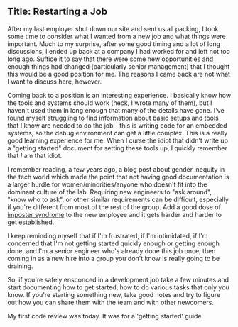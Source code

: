 Title: Restarting a Job
-----------------

After my last employer shut down our site and sent us all packing, I took some time to consider what I wanted from a new job and what things were important. Much to my surprise, after some good timing and a lot of long discussions, I ended up back at a company I had worked for and left not too long ago.  Suffice it to say that there were some new opportunities and enough things had changed (particularly senior management) that I thought this would be a good position for me.  The reasons I came back are not what I want to discuss here, however.

Coming back to a position is an interesting experience.  I basically know how the tools and systems should work (heck, I wrote many of them), but I haven't used them in long enough that many of the details have gone.  I've found myself struggling to find information about basic setups and tools that I know are needed to do the job - this is writing code for an embedded systems, so the debug environment can get a little complex.  This is a really good learning experience for me.  When I curse the idiot that didn't write up a "getting started" document for setting these tools up, I quickly remember that *I* am that idiot.

I remember reading, a few years ago, a blog post about gender inequity in the tech world which made the point that not having good documentation is a larger hurdle for women/minorities/anyone who doesn't fit into the dominant culture of the lab.  Requiring new engineers to "ask around", "know who to ask", or other similar requirements can be difficult, especially if you're different from most of the rest of the group.  Add a good dose of [imposter syndrome](https://en.wikipedia.org/wiki/Impostor_syndrome) to the new employee and it gets harder and harder to get established.

I keep reminding myself that if I'm frustrated, if I'm intimidated, if I'm concerned that I'm not getting started quickly enough or getting enough done, and I'm a senior engineer who's already done this job once, then coming in as a new hire into a group you don't know is really going to be draining.

So, if you're safely ensconced in a development job take a few minutes and start documenting how to get started, how to do various tasks that only you know.  If you're starting something new, take good notes and try to figure out how you can share them with the team and with other newcomers.

My first code review was today.  It was for a 'getting started' guide.

